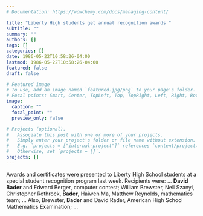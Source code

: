 ```yaml
---
# Documentation: https://wowchemy.com/docs/managing-content/

title: "Liberty High students get annual recognition awards "
subtitle: ""
summary: ""
authors: []
tags: []
categories: []
date: 1986-05-22T10:58:26-04:00
lastmod: 1986-05-22T10:58:26-04:00
featured: false
draft: false

# Featured image
# To use, add an image named `featured.jpg/png` to your page's folder.
# Focal points: Smart, Center, TopLeft, Top, TopRight, Left, Right, BottomLeft, Bottom, BottomRight.
image:
  caption: ""
  focal_point: ""
  preview_only: false

# Projects (optional).
#   Associate this post with one or more of your projects.
#   Simply enter your project's folder or file name without extension.
#   E.g. `projects = ["internal-project"]` references `content/project/deep-learning/index.md`.
#   Otherwise, set `projects = []`.
projects: []
---
```


Awards and certificates were presented to Liberty High School students at a special student recognition program last week. Recipients were:
...
**David Bader** and Edward Berger, computer contest; William Brewster, Neil Szanyi, Christopher Rothrock, **Bader**, Haiwen Ma, Matthew Reynolds, mathematics team; ... Also, Brewster, **Bader** and David Rader, American High School Mathematics Examination; ...

